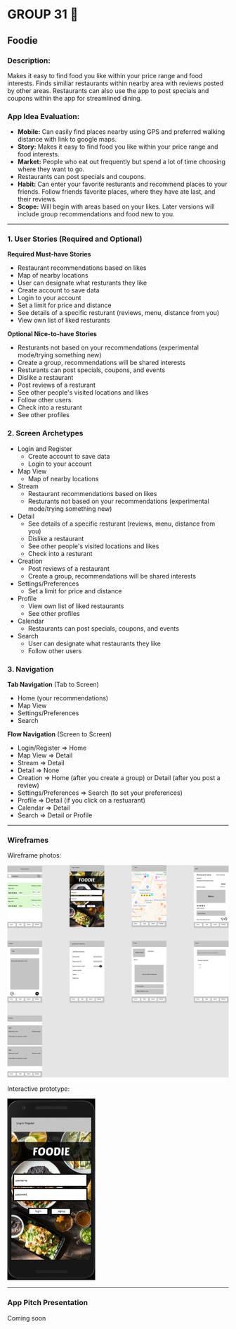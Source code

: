 # GROUP 31                 :100: 

## Foodie 

### Description:    
Makes it easy to find food you like within your price range and food interests. Finds similiar restaurants within nearby area with reviews posted by other areas. Restaurants can also use the app to post specials and coupons within the app for streamlined dining.


### App Idea Evaluation:

 - **Mobile:** Can easily find places nearby using GPS and preferred walking distance with link to google maps.
 - **Story:** Makes it easy to find food you like within your price range and food interests.
 - **Market:** People who eat out frequently but spend a lot of time choosing where they want to go.
 - Restaurants can post specials and coupons.
 - **Habit:** Can enter your favorite resturants and recommend places to your friends. Follow friends favorite places, where they have ate last, and their reviews.
 - **Scope:** Will begin with areas based on your likes. Later versions will include group recommendations and food new to you. 

---

### 1. User Stories (Required and Optional)

**Required Must-have Stories**

 * Restaurant recommendations based on likes
 * Map of nearby locations
 * User can designate what resturants they like
 * Create account to save data
 * Login to your account
 * Set a limit for price and distance
 * See details of a specific resturant (reviews, menu, distance from you)
 * View own list of liked resturants

**Optional Nice-to-have Stories**

 * Resturants not based on your recommendations (experimental mode/trying something new)
 * Create a group, recommendations will be shared interests
 * Resturants can post specials, coupons, and events
 * Dislike a restaurant
 * Post reviews of a resturant
 * See other people's visited locations and likes
 * Follow other users
 * Check into a resturant
 * See other profiles
 
### 2. Screen Archetypes

 * Login and Register
   * Create account to save data
   * Login to your account
 * Map View
   * Map of nearby locations
 * Stream
     * Restaurant recommendations based on likes
     * Resturants not based on your recommendations (experimental mode/trying something new)
 * Detail
     * See details of a specific resturant (reviews, menu, distance from you)
     * Dislike a restaurant
     * See other people's visited locations and likes
     * Check into a resturant
 * Creation
   * Post reviews of a restaurant
   * Create a group, recommendations will be shared interests
 * Settings/Preferences
   * Set a limit for price and distance
 * Profile
    * View own list of liked restaurants
    * See other profiles
 * Calendar
    * Restaurants can post specials, coupons, and events
* Search
    * User can designate what restaurants they like
    * Follow other users
    
### 3. Navigation

**Tab Navigation** (Tab to Screen)

 * Home (your recommendations)
 * Map View
 * Settings/Preferences
 * Search

**Flow Navigation** (Screen to Screen)

 * Login/Register
   => Home
 * Map View
   => Detail
 * Stream
   => Detail
 * Detail
   => None
 * Creation
   => Home (after you create a group) or Detail (after you post a review)
 * Settings/Preferences
   => Search (to set your preferences)
 * Profile
   => Detail (if you click on a restuarant)
 * Calendar
   => Detail
 * Search
   => Detail or Profile

---

### Wireframes
Wireframe photos:

<img src="https://github.com/Group31/CodePath-Android-App/blob/master/Foodie%20Wireframe.png" width=1000> <br>

Interactive prototype:

<img src="https://github.com/Group31/CodePath-Android-App/blob/master/interactive%20prototype.gif" width=200><br>

---

### App Pitch Presentation
Coming soon

